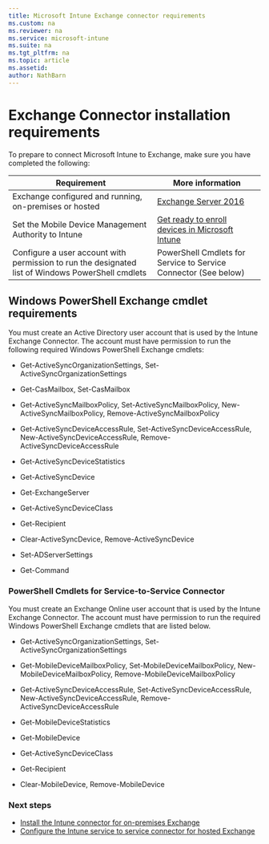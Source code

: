 ```yaml
---
title: Microsoft Intune Exchange connector requirements
ms.custom: na
ms.reviewer: na
ms.service: microsoft-intune
ms.suite: na
ms.tgt_pltfrm: na
ms.topic: article
ms.assetid:
author: NathBarn
---
```

# Exchange Connector installation requirements

To prepare to connect Microsoft Intune to Exchange, make sure you have completed the following:

|Requirement|More information|
|---------------|--------------------|
|Exchange configured and running, on-premises or hosted|[Exchange Server 2016](https://technet.microsoft.com/library/mt170645.aspx)|
|Set the Mobile Device Management Authority to Intune|[Get ready to enroll devices in Microsoft Intune](get-ready-to-enroll-devices-in-microsoft-intune.md#BKMK_Set_MDM_Authority)|
|Configure a user account with permission to run the designated list of Windows PowerShell cmdlets|PowerShell Cmdlets for Service to Service Connector (See below)|

## Windows PowerShell Exchange cmdlet requirements


You must create an Active Directory user account that is used by the Intune Exchange Connector. The account must have permission to run the following required Windows PowerShell Exchange cmdlets:

-   Get-ActiveSyncOrganizationSettings, Set-ActiveSyncOrganizationSettings

-   Get-CasMailbox, Set-CasMailbox

-   Get-ActiveSyncMailboxPolicy, Set-ActiveSyncMailboxPolicy, New-ActiveSyncMailboxPolicy, Remove-ActiveSyncMailboxPolicy

-   Get-ActiveSyncDeviceAccessRule, Set-ActiveSyncDeviceAccessRule, New-ActiveSyncDeviceAccessRule, Remove-ActiveSyncDeviceAccessRule

-   Get-ActiveSyncDeviceStatistics

-   Get-ActiveSyncDevice

-   Get-ExchangeServer

-   Get-ActiveSyncDeviceClass

-   Get-Recipient

-   Clear-ActiveSyncDevice, Remove-ActiveSyncDevice

-   Set-ADServerSettings

-   Get-Command


### PowerShell Cmdlets for Service-to-Service Connector
You must create an Exchange Online user account that is used by the Intune Exchange Connector. The account must have permission to run the required Windows PowerShell Exchange cmdlets that are listed below.

-   Get-ActiveSyncOrganizationSettings, Set-ActiveSyncOrganizationSettings

-   Get-MobileDeviceMailboxPolicy, Set-MobileDeviceMailboxPolicy, New-MobileDeviceMailboxPolicy, Remove-MobileDeviceMailboxPolicy

-   Get-ActiveSyncDeviceAccessRule, Set-ActiveSyncDeviceAccessRule, New-ActiveSyncDeviceAccessRule, Remove-ActiveSyncDeviceAccessRule

-   Get-MobileDeviceStatistics

-   Get-MobileDevice

-   Get-ActiveSyncDeviceClass

-   Get-Recipient

-   Clear-MobileDevice, Remove-MobileDevice

### Next steps
-   [Install the Intune connector for on-premises Exchange](.\Intune-on-premises-Exchange-connector.md)
-   [Configure the Intune service to service connector for hosted Exchange](.\Intune-service-to-service-Exchange-connector.md)
